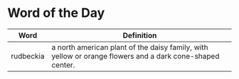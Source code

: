 # Word of the Day

|Word|Definition|
|---|---|
|rudbeckia|a north american plant of the daisy family, with yellow or orange flowers and a dark cone-shaped center.|